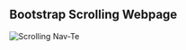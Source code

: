 ## Bootstrap Scrolling Webpage
![Scrolling Nav-Te](https://user-images.githubusercontent.com/79404579/129547265-362753df-1797-4f42-a5a3-8821d01f8a42.png)

